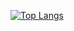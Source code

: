 [![Top Langs](https://github-readme-stats.vercel.app/api/top-langs/?username=regksemx&layout=compact&theme=dark&hide_border=true)](https://github.com/anuraghazra/github-readme-stats)

